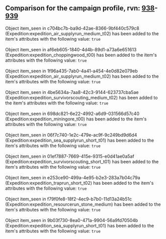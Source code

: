 ## Comparison for the campaign profile, rvn: [938](https://github.com/PRO100KatYT/FortniteProfileRevisions/tree/main/profiles/campaign/938%20campaign.json)-[939](https://github.com/PRO100KatYT/FortniteProfileRevisions/tree/main/profiles/campaign/939%20campaign.json)

Object item_seen in c704bc7b-ba9d-42ae-8366-9bf440c579c8 (Expedition:expedition_air_supplyrun_medium_t02) has been added to the item's attributes with the following value: `true`
<br><br>
Object item_seen in af6eb605-1840-4d4b-89d1-a73a6e651613 (Expedition:expedition_choppingwood_t00) has been added to the item's attributes with the following value: `true`
<br><br>
Object item_seen in 1f96a435-7ab0-4a41-a454-4e0d82e079eb (Expedition:expedition_air_supplyrun_medium_t02) has been added to the item's attributes with the following value: `true`
<br><br>
Object item_seen in 4be5634a-7aa8-42c3-9144-623737cba5ae (Expedition:expedition_survivorscouting_medium_t02) has been added to the item's attributes with the following value: `true`
<br><br>
Object item_seen in 698dc821-6e22-4992-a6d9-031566d57c40 (Expedition:expedition_miningore_t00) has been added to the item's attributes with the following value: `true`
<br><br>
Object item_seen in 06f7c740-1e2c-479e-ac9f-9c249bd9d6d4 (Expedition:expedition_sea_supplyrun_short_t01) has been added to the item's attributes with the following value: `true`
<br><br>
Object item_seen in 01ef7887-7669-415e-9315-e0d41ae0a5af (Expedition:expedition_survivorscouting_short_t01) has been added to the item's attributes with the following value: `true`
<br><br>
Object item_seen in e253ce90-499a-4e95-b2e3-283a7b04c79a (Expedition:expedition_traprun_short_t02) has been added to the item's attributes with the following value: `true`
<br><br>
Object item_seen in f79f0fe8-18f2-4ec9-b7b0-11d13a24b51c (Expedition:expedition_resourcerun_stone_medium) has been added to the item's attributes with the following value: `true`
<br><br>
Object item_seen in 9b03f730-8ea0-471a-9904-56a9fd70504b (Expedition:expedition_sea_supplyrun_short_t01) has been added to the item's attributes with the following value: `true`
<br><br>
